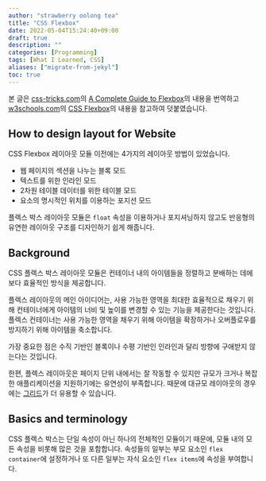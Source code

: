 ```yaml
---
author: "strawberry oolong tea"
title: "CSS Flexbox"
date: 2022-05-04T15:24:40+09:00
draft: true
description: ""
categories: [Programming]
tags: [What I Learned, CSS]
aliases: ["migrate-from-jekyl"]
toc: true
---
```


본 글은 [css-tricks.com](https://css-tricks.com/)의 [A Complete Guide to Flexbox](https://css-tricks.com/snippets/css/a-guide-to-flexbox/)의 내용을 번역하고 [w3schools.com](https://www.w3schools.com/)의 [CSS Flexbox](https://www.w3schools.com/css/css3_flexbox.asp)의 내용을 참고하여 덧붙였습니다.

## How to design layout for Website

CSS Flexbox 레이아웃 모듈 이전에는 4가지의 레이아웃 방법이 있었습니다.

- 웹 페이지의 섹션을 나누는 블록 모드
- 텍스트를 위한 인라인 모드
- 2차원 테이블 데이터를 위한 테이블 모드
- 요소의 명시적인 위치를 이용하는 포지션 모드

플렉스 박스 레이아웃 모듈은 `float` 속성을 이용하거나 포지셔닝하지 않고도 반응형의 유연한 레이아웃 구조를 디자인하기 쉽게 해줍니다.

## Background

CSS 플렉스 박스 레이아웃 모듈은 컨테이너 내의 아이템들을 정렬하고 분배하는 데에 보다 효율적인 방식을 제공합니다.

플렉스 레이아웃의 메인 아이디어는, 사용 가능한 영역을 최대한 효율적으로 채우기 위해 컨테이너에게 아이템의 너비 및 높이를 변경할 수 있는 기능을 제공한다는 것입니다. 플렉스 컨테이너는 사용 가능한 영역을 채우기 위해 아이템을 확장하거나 오버플로우를 방지하기 위해 아이템을 축소합니다.

가장 중요한 점은 수직 기반인 블록이나 수평 기반인 인라인과 달리 방향에 구애받지 않는다는 것입니다.

한편, 플렉스 레이아웃은 페이지 단위 내에서는 잘 작동할 수 있지만 규모가 크거나 복잡한 애플리케이션을 지원하기에는 유연성이 부족합니다. 때문에 대규모 레이아웃의 경우에는 [그리드](https://css-tricks.com/snippets/css/complete-guide-grid/)가 더 유용할 수 있습니다.

## Basics and terminology

CSS 플렉스 박스는 단일 속성이 아닌 하나의 전체적인 모듈이기 때문에, 모듈 내의 모든 속성을 비롯해 많은 것을 포함합니다. 속성들의 일부는 부모 요소인 `flex container`에 설정하거나 또 다른 일부는 자식 요소인 `flex items`에 속성을 부여합니다.
